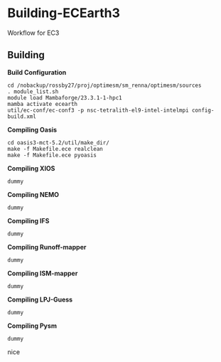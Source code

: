 # Building-ECEarth3

Workflow for EC3

## Building

**Build Configuration**

    cd /nobackup/rossby27/proj/optimesm/sm_renna/optimesm/sources
    . module_list.sh 
    module load Mambaforge/23.3.1-1-hpc1 
    mamba activate ecearth
    util/ec-conf/ec-conf3 -p nsc-tetralith-el9-intel-intelmpi config-build.xml

**Compiling Oasis**

    cd oasis3-mct-5.2/util/make_dir/
    make -f Makefile.ece realclean
    make -f Makefile.ece pyoasis

**Compiling XIOS**

    dummy

**Compiling NEMO**

    dummy

**Compiling IFS**

    dummy

**Compiling Runoff-mapper**

    dummy

**Compiling ISM-mapper**

    dummy

**Compiling LPJ-Guess**

    dummy

**Compiling Pysm**

    dummy
    
nice
